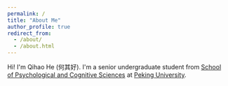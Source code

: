 ```yaml
---
permalink: /
title: "About Me"
author_profile: true
redirect_from: 
  - /about/
  - /about.html
---
```


Hi! I'm Qihao He (何其好). I'm a senior undergraduate student from [School of Psychological and Cognitive Sciences](https://www.psy.pku.edu.cn/index.htm) at [Peking University](https://www.pku.edu.cn). 

